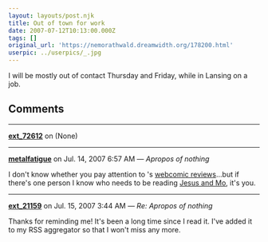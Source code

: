 ```yaml
---
layout: layouts/post.njk
title: Out of town for work
date: 2007-07-12T10:13:00.000Z
tags: []
original_url: 'https://nemorathwald.dreamwidth.org/178200.html'
userpic: ../userpics/_.jpg
---
```

I will be mostly out of contact Thursday and Friday, while in Lansing on a job.

## Comments

---

**[ext_72612](https://www.dreamwidth.org/users/ext_72612)** on (None)



---

**[metalfatigue](https://www.dreamwidth.org/users/metalfatigue)** on Jul. 14, 2007 6:57 AM — *Apropos of nothing*

I don't know whether you pay attention to 's [webcomic reviews](http://theferrett.livejournal.com/949345.html)…but if there's one person I know who needs to be reading [Jesus and Mo](http://www.jesusandmo.net/), it's you.

---

**[ext_21159](https://www.dreamwidth.org/users/ext_21159)** on Jul. 15, 2007 3:44 AM — *Re: Apropos of nothing*

Thanks for reminding me! It's been a long time since I read it. I've added it to my RSS aggregator so that I won't miss any more.

